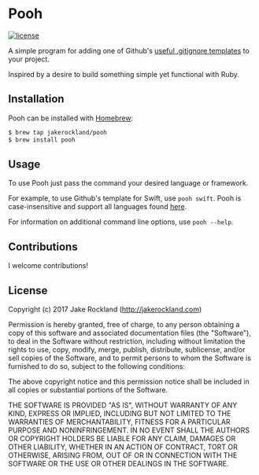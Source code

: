 # Pooh

[![license](https://img.shields.io/github/license/mashape/apistatus.svg)](https://github.com/jakerockland/Pooh/blob/master/LICENSE.md)

A simple program for adding one of Github's [useful .gitignore templates](https://github.com/github/gitignore) to your project.

Inspired by a desire to build something simple yet functional with Ruby.

## Installation

Pooh can be installed with [Homebrew](https://brew.sh):

```bash
$ brew tap jakerockland/pooh
$ brew install pooh
```

## Usage

To use Pooh just pass the command your desired language or framework.

For example, to use Github's template for Swift, use `pooh swift`. Pooh is case-insensitive and support all languages found [here](https://github.com/github/gitignore).

For information on additional command line options, use `pooh --help`.

## Contributions

I welcome contributions!

## License

Copyright (c) 2017 Jake Rockland (http://jakerockland.com)

Permission is hereby granted, free of charge, to any person obtaining a copy of this software and associated documentation files (the "Software"), to deal in the Software without restriction, including without limitation the rights to use, copy, modify, merge, publish, distribute, sublicense, and/or sell copies of the Software, and to permit persons to whom the Software is furnished to do so, subject to the following conditions:

The above copyright notice and this permission notice shall be included in all copies or substantial portions of the Software.

THE SOFTWARE IS PROVIDED "AS IS", WITHOUT WARRANTY OF ANY KIND, EXPRESS OR IMPLIED, INCLUDING BUT NOT LIMITED TO THE WARRANTIES OF MERCHANTABILITY, FITNESS FOR A PARTICULAR PURPOSE AND NONINFRINGEMENT. IN NO EVENT SHALL THE AUTHORS OR COPYRIGHT HOLDERS BE LIABLE FOR ANY CLAIM, DAMAGES OR OTHER LIABILITY, WHETHER IN AN ACTION OF CONTRACT, TORT OR OTHERWISE, ARISING FROM, OUT OF OR IN CONNECTION WITH THE SOFTWARE OR THE USE OR OTHER DEALINGS IN THE SOFTWARE.
